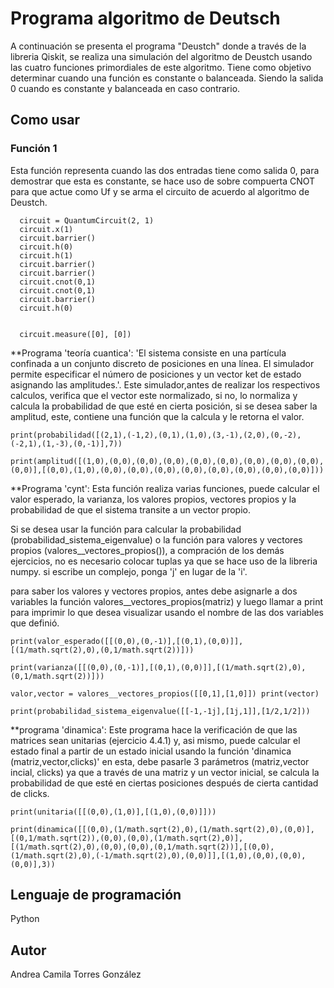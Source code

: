 # Programa algoritmo de Deutsch

A continuación se presenta el programa "Deustch" donde a través de la libreria Qiskit, se realiza una simulación del algoritmo de Deustch usando las cuatro funciones primordiales de este algoritmo.
Tiene como objetivo determinar cuando una función es constante o balanceada. Siendo  la salida 0 cuando es constante y balanceada en caso contrario. 

## Como usar
   ### Función 1
   Esta función representa cuando las dos entradas tiene como salida 0, para demostrar que esta es constante, se hace uso de sobre compuerta CNOT para que actue como Uf y se arma el circuito de acuerdo al algoritmo de Deustch. 
       
      circuit = QuantumCircuit(2, 1)
      circuit.x(1)
      circuit.barrier()
      circuit.h(0)
      circuit.h(1)
      circuit.barrier()
      circuit.barrier()
      circuit.cnot(0,1)
      circuit.cnot(0,1)
      circuit.barrier()
      circuit.h(0)


      circuit.measure([0], [0])
    

**Programa 'teoría cuantica':
  'El sistema consiste en una partícula confinada a un conjunto discreto de posiciones en una línea. El simulador permite especificar el número de posiciones y un vector ket de estado asignando las amplitudes.'. Este simulador,antes de realizar los respectivos calculos, verifica que el vector este normalizado, si no, lo normaliza y calcula la probabilidad de que esté en cierta posición, si se desea saber la amplitud, este, contiene una función que la calcula y le retorna el valor.
  
  `print(probabilidad([(2,1),(-1,2),(0,1),(1,0),(3,-1),(2,0),(0,-2),(-2,1),(1,-3),(0,-1)],7))`
  
  `print(amplitud([(1,0),(0,0),(0,0),(0,0),(0,0),(0,0),(0,0),(0,0),(0,0),(0,0)],[(0,0),(1,0),(0,0),(0,0),(0,0),(0,0),(0,0),(0,0),(0,0),(0,0)]))`
  
**Programa 'cynt':
Esta función realiza varias funciones, puede calcular el valor esperado, la varianza, los valores propios, vectores propios y la probabilidad de que el sistema transite a un vector propio. 

Si se desea usar la función para calcular la probabilidad (probabilidad_sistema_eigenvalue) o la función para valores y vectores propios (valores__vectores_propios()), a compración de los demás ejercicios, no es necesario colocar tuplas ya que se hace uso de la libreria numpy. si escribe un complejo, ponga 'j' en lugar de la 'i'. 

para saber los valores y vectores propios, antes debe asignarle a dos variables la función valores__vectores_propios(matriz) y luego llamar a print para imprimir lo que desea visualizar usando el nombre de las dos variables que definió.
 
  `print(valor_esperado([[(0,0),(0,-1)],[(0,1),(0,0)]],[(1/math.sqrt(2),0),(0,1/math.sqrt(2))]))`
  
  `print(varianza([[(0,0),(0,-1)],[(0,1),(0,0)]],[(1/math.sqrt(2),0),(0,1/math.sqrt(2))]))`
  
  `valor,vector = valores__vectores_propios([[0,1],[1,0]])
  print(vector)`
  
  `print(probabilidad_sistema_eigenvalue([[-1,-1j],[1j,1]],[1/2,1/2]))`
  
**programa 'dinamica':
  Este programa hace la verificación de que las matrices sean unitarias (ejercicio 4.4.1) y, asi mismo, puede calcular el estado final a partir de un estado inicial usando la función 'dinamica (matriz,vector,clicks)' en esta, debe pasarle 3 parámetros (matriz,vector incial, clicks) ya que a través de una matriz y un vector inicial, se calcula la probabilidad de que esté en ciertas posiciones después de cierta cantidad de clicks.
  
 `print(unitaria([[(0,0),(1,0)],[(1,0),(0,0)]]))`
 
 `print(dinamica([[(0,0),(1/math.sqrt(2),0),(1/math.sqrt(2),0),(0,0)],[(0,1/math.sqrt(2)),(0,0),(0,0),(1/math.sqrt(2),0)],[(1/math.sqrt(2),0),(0,0),(0,0),(0,1/math.sqrt(2))],[(0,0),(1/math.sqrt(2),0),(-1/math.sqrt(2),0),(0,0)]],[(1,0),(0,0),(0,0),(0,0)],3)) `


## Lenguaje de programación

Python

## Autor

Andrea Camila Torres González
